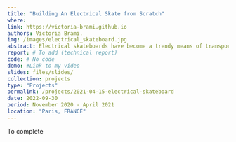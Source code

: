 ```yaml
---
title: "Building An Electrical Skate from Scratch"
where:  
link: https://victoria-brami.github.io
authors: Victoria Brami.
img: /images/electrical_skateboard.jpg
abstract: Electrical skateboards have become a trendy means of transportation and their use have been boosted by students living on vast campuses. Since I live in the suburbs, I found it was a good way to move. Rather than purchasing a prebuilt skate, I built it on my own, buying each sub-component separately.
report: # To add (technical report)
code: # No code
demo: #Link to my video
slides: files/slides/
collection: projects
type: "Projects"
permalink: /projects/2021-04-15-electrical-skateboard
date: 2022-09-30
period: November 2020 - April 2021
location: "Paris, FRANCE"
---
```


To complete
